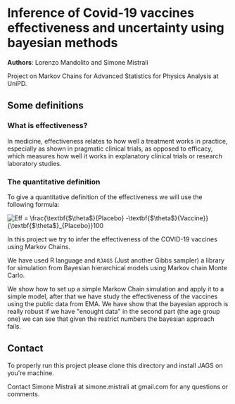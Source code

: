 # Inference of Covid-19 vaccines effectiveness and uncertainty using bayesian methods

**Authors**: Lorenzo Mandolito and Simone Mistrali 

Project on Markov Chains for Advanced Statistics for Physics Analysis at UniPD.

## Some definitions
### What is effectiveness? 

In medicine, effectiveness relates to how well a treatment works in practice, especially as shown in pragmatic clinical trials, as opposed to efficacy, which measures how well it works in explanatory clinical trials or research laboratory studies.

### The quantitative definition

To give a quantitative definition of the effectiveness we will use the following formula:

<img src="https://latex.codecogs.com/gif.latex?Eff&space;=&space;\frac{\textbf{$\theta$}{Placebo}&space;-\textbf{$\theta$}{Vaccine}}{\textbf{$\theta$}_{Placebo}}100" title="Eff = \frac{\textbf{$\theta$}{Placebo} -\textbf{$\theta$}{Vaccine}}{\textbf{$\theta$}_{Placebo}}100" />

In this project we try to infer the effectiveness of the COVID-19 vaccines using Markov Chains.

We have used R language and `RJAGS` (Just another Gibbs sampler) a library for simulation from Bayesian hierarchical models using Markov chain Monte Carlo. 

We show how to set up a simple Markow Chain simulation and apply it to a simple model, after that we have study the effectiveness of the vaccines using the public data from EMA. We have show that the bayesian approch is really robust if we have "enought data" in the second part (the age group one) we can see that given the restrict numbers the bayesian approach fails.  

## Contact

To properly run this project please clone this directory and install JAGS on you're machine.

Contact Simone Mistrali at simone.mistrali at gmail.com for any questions or comments.


